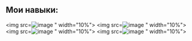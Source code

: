 ## Мои навыки:
<img src=![image](https://github.com/user-attachments/assets/f99ff5a0-c43d-4887-b652-2cf1fe3f497e)
" width="10%">
<img src=![image](https://github.com/user-attachments/assets/c04f2976-93fe-4332-8599-e2dc40b210b1)
" width="10%">
<img src=![image](https://github.com/user-attachments/assets/f49eab10-3465-431b-a89a-a19e0a8f17ff)
" width="10%">
<img src=![image](https://github.com/user-attachments/assets/70c63a3b-70b7-472d-92a0-d899fdd4da70)
" width="10%">
